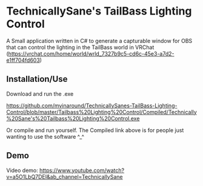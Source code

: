 
# TechnicallySane's TailBass Lighting Control

A Small application written in C# to generate a capturable window for OBS that can control the lighting in the TailBass world in VRChat (https://vrchat.com/home/world/wrld_7327b9c5-cd6c-45e3-a7d2-e1ff704fd603)



## Installation/Use

Download and run the .exe

https://github.com/mvinaround/TechnicallySanes-TailBass-Lighting-Control/blob/master/Tailbass%20Lighting%20Control/Compiled/Technically%20Sane's%20Tailbass%20Lighting%20Control.exe


Or compile and run yourself. The Compiled link above is for people just wanting to use the software ^_^

## Demo
Video demo:
https://www.youtube.com/watch?v=a5O1LbQ7DEI&ab_channel=TechnicallySane
